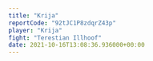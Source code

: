 ```yaml
---
title: "Krija"
reportCode: "92tJC1P8zdqrZ43p"
player: "Krija"
fight: "Terestian Illhoof"
date: 2021-10-16T13:08:36.936000+00:00
---
```

